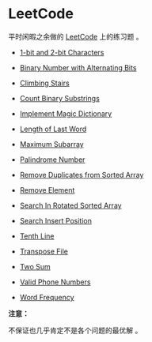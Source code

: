 # LeetCode

平时闲暇之余做的 [LeetCode](https://leetcode.com/) 上的练习题 。

* [1-bit and 2-bit Characters](./1-bit-and-2-bit-characters/1-bit_and_2-bit_characters.md)

* [Binary Number with Alternating Bits](./binary-number-with-alternating-bits/binary_number_with_alternating_bits.md)

* [Climbing Stairs](./climbing-stairs/climbing_stairs.md)

* [Count Binary Substrings](./count-binary-substrings/count_binary_substrings.md)

* [Implement Magic Dictionary](./implement-magic-dictionary/implement_magic_dictionary.md)

* [Length of Last Word](./length-of-last-word/length_of_last_word.md)

* [Maximum Subarray](./maximum-subarray/maximum_subarray.md)

* [Palindrome Number](./palindrome-number/palindrome_number.md)

* [Remove Duplicates from Sorted Array](./remove-duplicates-from-sorted-array/remove_duplicates_from_sorted_array.md)

* [Remove Element](./remove-element/remove_element.md)

* [Search In Rotated Sorted Array](./search-in-rotated-sorted-array/search_in_rotated_sorted_array.md)

* [Search Insert Position](./search-insert-position/search_insert_position.md)

* [Tenth Line](./tenth-line/tenth_line.md)

* [Transpose File](./transpose-file/transpose_file.md)

* [Two Sum](./two-sum/two_sum.md)

* [Valid Phone Numbers](./valid-phone-numbers/valid_phone_numbers.md)

* [Word Frequency](./word-frequency/word_frequency.md)

**注意：**

不保证也几乎肯定不是各个问题的最优解 。
